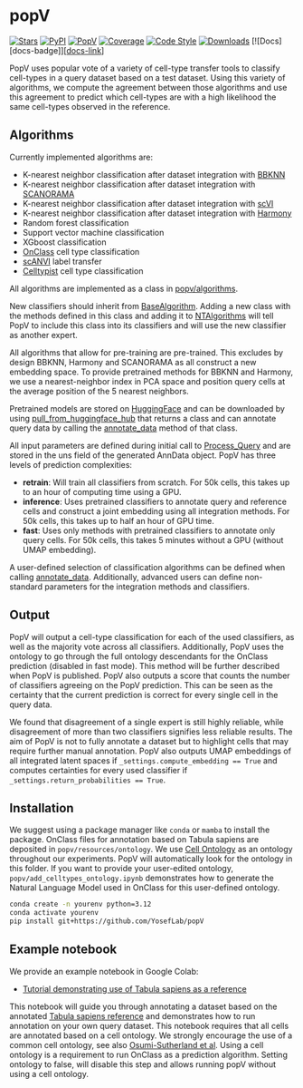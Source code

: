 # popV

[![Stars](https://img.shields.io/github/stars/yoseflab/popv?logo=GitHub&color=yellow)](https://github.com/YosefLab/popv/stargazers)
[![PyPI](https://img.shields.io/pypi/v/popv.svg)](https://pypi.org/project/popv)
[![PopV](https://github.com/YosefLab/PopV/actions/workflows/test.yml/badge.svg)](https://github.com/YosefLab/PopV/actions/workflows/test.yml)
[![Coverage](https://codecov.io/gh/YosefLab/popv/branch/main/graph/badge.svg?token=KuSsL5q3l7)](https://codecov.io/gh/YosefLab/popv)
[![Code Style](https://img.shields.io/badge/code%20style-black-000000.svg)](https://github.com/python/black)
[![Downloads](https://pepy.tech/badge/popv)](https://pepy.tech/project/popv)
[![Docs][docs-badge]][[docs-link](https://popv-docs.readthedocs.io/en/latest/)]

PopV uses popular vote of a variety of cell-type transfer tools to classify
cell-types in a query dataset based on a test dataset. Using this variety of
algorithms, we compute the agreement between those algorithms and use this
agreement to predict which cell-types are with a high likelihood the same
cell-types observed in the reference.

## Algorithms

Currently implemented algorithms are:

- K-nearest neighbor classification after dataset integration with
    [BBKNN](https://github.com/Teichlab/bbknn)
- K-nearest neighbor classification after dataset integration with
    [SCANORAMA](https://github.com/brianhie/scanorama)
- K-nearest neighbor classification after dataset integration with
    [scVI](https://github.com/scverse/scvi-tools)
- K-nearest neighbor classification after dataset integration with
    [Harmony](https://github.com/lilab-bcb/harmony-pytorch)
- Random forest classification
- Support vector machine classification
- XGboost classification
- [OnClass](https://github.com/wangshenguiuc/OnClass) cell type classification
- [scANVI](https://github.com/scverse/scvi-tools) label transfer
- [Celltypist](https://www.celltypist.org) cell type classification

All algorithms are implemented as a class in
[popv/algorithms](popv/algorithms/__init__.py).

New classifiers should inherit from
[BaseAlgorithm](popv/algorithms/_base_algorithm.py). Adding a new class with the
methods defined in this class and adding it to [NTAlgorithms](popv/annotation.py)
will tell PopV to include this class into its
classifiers and will use the new classifier as another expert.

All algorithms that allow for pre-training are pre-trained. This excludes by
design BBKNN, Harmony and SCANORAMA as all construct a new embedding space.
To provide pretrained methods for BBKNN and Harmony, we use a nearest-neighbor
index in PCA space and position query cells at the average position of the 5
nearest neighbors.

Pretrained models are stored on
[HuggingFace](https://huggingface.co/popV) and can be downloaded by using
[pull_from_huggingface_hub](popv/hub.py) that returns a class and can annotate
query data by calling the [annotate_data](popv/hub.py) method of that class.

All input parameters are defined during initial call to
[Process_Query](popv/preprocessing.py) and are stored in the uns
field of the generated AnnData object. PopV has three levels of prediction
complexities:

- **retrain**: Will train all classifiers from scratch. For 50k cells, this
    takes up to an hour of computing time using a GPU.
- **inference**: Uses pretrained classifiers to annotate query and reference
    cells and construct a joint embedding using all integration methods. For 50k
    cells, this takes up to half an hour of GPU time.
- **fast**: Uses only methods with pretrained classifiers to annotate only
    query cells. For 50k cells, this takes 5 minutes without a GPU (without UMAP
    embedding).

A user-defined selection of classification algorithms can be defined when
calling [annotate_data](popv/annotation.py). Additionally, advanced users
can define non-standard parameters for the integration methods and classifiers.

## Output

PopV will output a cell-type classification for each of the used classifiers,
as well as the majority vote across all classifiers. Additionally, PopV uses
the ontology to go through the full ontology descendants for the OnClass
prediction (disabled in fast mode). This method will be further described when
PopV is published. PopV also outputs a score that counts the number of
classifiers agreeing on the PopV prediction. This can be seen as the certainty
that the current prediction is correct for every single cell in the query data.

We found that disagreement of a single expert is still highly reliable, while
disagreement of more than two classifiers signifies less reliable results. The
aim of PopV is not to fully annotate a dataset but to highlight cells that may
require further manual annotation. PopV also outputs UMAP embeddings of all
integrated latent spaces if `_settings.compute_embedding == True` and computes
certainties for every used classifier if `_settings.return_probabilities == True`.

## Installation

We suggest using a package manager like `conda` or `mamba` to install the
package. OnClass files for annotation based on Tabula sapiens are deposited in
`popv/resources/ontology`. We use [Cell Ontology](https://obofoundry.org/ontology/cl.html)
as an ontology throughout our experiments. PopV will automatically look for the
ontology in this folder. If you want to provide your user-edited ontology,
`popv/add_celltypes_ontology.ipynb` demonstrates how to generate the Natural
Language Model used in OnClass for this user-defined ontology.

```bash
conda create -n yourenv python=3.12
conda activate yourenv
pip install git+https://github.com/YosefLab/popV
```

## Example notebook

We provide an example notebook in Google Colab:

- [Tutorial demonstrating use of Tabula sapiens as a reference](tabula_sapiens_tutorial.ipynb)

This notebook will guide you through annotating a dataset based on the annotated
[Tabula sapiens reference](https://tabula-sapiens-portal.ds.czbiohub.org) and
demonstrates how to run annotation on your own query dataset. This notebook
requires that all cells are
annotated based on a cell ontology. We strongly encourage the use of a
common cell ontology,
see also [Osumi-Sutherland et al](https://www.nature.com/articles/s41556-021-00787-7).
Using a cell ontology is a requirement to run OnClass as a prediction algorithm.
Setting ontology
to false, will disable this step and allows running popV without using a cell ontology.
